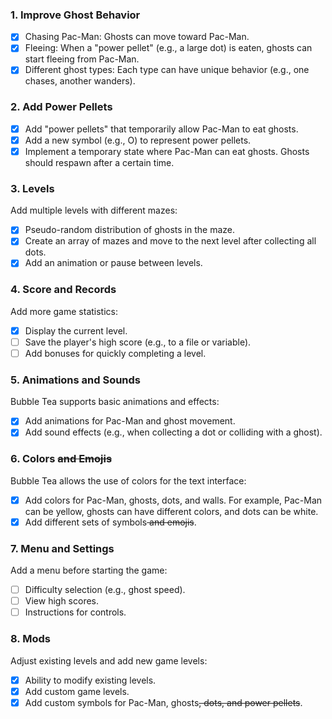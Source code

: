 ### 1. Improve Ghost Behavior
 - [x] Chasing Pac-Man: Ghosts can move toward Pac-Man.  
 - [x] Fleeing: When a "power pellet" (e.g., a large dot) is eaten, ghosts can start fleeing from Pac-Man.
 - [x] Different ghost types: Each type can have unique behavior (e.g., one chases, another wanders).

### 2. Add Power Pellets
 - [x] Add "power pellets" that temporarily allow Pac-Man to eat ghosts.
 - [x] Add a new symbol (e.g., O) to represent power pellets.
 - [x] Implement a temporary state where Pac-Man can eat ghosts. Ghosts should respawn after a certain time.

### 3. Levels
Add multiple levels with different mazes:
 - [x] Pseudo-random distribution of ghosts in the maze.
 - [x] Create an array of mazes and move to the next level after collecting all dots.
 - [x] Add an animation or pause between levels.

### 4. Score and Records
Add more game statistics:
 - [x] Display the current level.
 - [ ] Save the player's high score (e.g., to a file or variable).
 - [ ] Add bonuses for quickly completing a level.

### 5. Animations and Sounds
Bubble Tea supports basic animations and effects:
 - [x] Add animations for Pac-Man and ghost movement.
 - [x] Add sound effects (e.g., when collecting a dot or colliding with a ghost).

### 6. Colors <s>and Emojis</s>
Bubble Tea allows the use of colors for the text interface:
 - [x] Add colors for Pac-Man, ghosts, dots, and walls.
    For example, Pac-Man can be yellow, ghosts can have different colors, and dots can be white.
 - [x] Add different sets of symbols<s> and emojis</s>.

### 7. Menu and Settings
Add a menu before starting the game:
 - [ ] Difficulty selection (e.g., ghost speed).
 - [ ] View high scores.
 - [ ] Instructions for controls.

### 8. Mods
Adjust existing levels and add new game levels:
 - [x] Ability to modify existing levels.
 - [x] Add custom game levels.
 - [x] Add custom symbols for Pac-Man, ghosts<s>, dots, and power pellets</s>.
